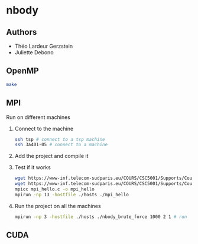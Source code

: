 # nbody

## Authors

- Théo Lardeur Gerzstein
- Juliette Debono

## OpenMP

```bash
make
```

## MPI

Run on different machines

1. Connect to the machine
    ```bash
    ssh tsp # connect to a tsp machine
    ssh 3a401-05 # connect to a machine
    ```

2. Add the project and compile it

3. Test if it works

    ```bash
    wget https://www-inf.telecom-sudparis.eu/COURS/CSC5001/Supports/Cours/Intro/mpi_hello.c
    wget https://www-inf.telecom-sudparis.eu/COURS/CSC5001/Supports/Cours/Intro/hosts
    mpicc mpi_hello.c -o mpi_hello
    mpirun -np 13 -hostfile ./hosts ./mpi_hello
    ```

3. Run the project on all the machines
    ```bash
    mpirun -np 3 -hostfile ./hosts ./nbody_brute_force 1000 2 1 # run
    ```

## CUDA